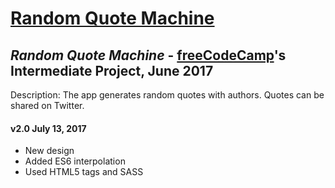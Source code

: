 # **[Random Quote Machine](https://boniverski.github.io/random-quote-machine)**


## _Random Quote Machine_ - [freeCodeCamp](https://www.freecodecamp.com)'s Intermediate Project, June 2017
Description: The app generates random quotes with authors. Quotes can be shared on Twitter.

#### v2.0 July 13, 2017
 + New design
 + Added ES6 interpolation
 + Used HTML5 tags and SASS
